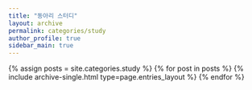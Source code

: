 ```yaml
---
title: "동아리 스터디"
layout: archive
permalink: categories/study
author_profile: true
sidebar_main: true
---
```



{% assign posts = site.categories.study %}
{% for post in posts %} {% include archive-single.html type=page.entries_layout %} {% endfor %}
